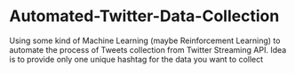 # Automated-Twitter-Data-Collection
Using some kind of Machine Learning (maybe Reinforcement Learning) to automate the process of Tweets collection from Twitter Streaming API. Idea is to provide only one unique hashtag for the data you want to collect
